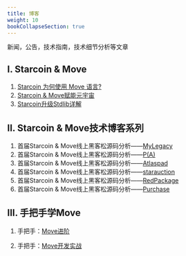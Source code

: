 ```yaml
---
title: 博客
weight: 10
bookCollapseSection: true
---
```


新闻，公告，技术指南，技术细节分析等文章

<!--more-->

## I. Starcoin & Move

1. [Starcoin 为何使用 Move 语言?](https://starcoin.org/zh/developer/blog/starcoin_move_resource)
2. [Starcoin & Move赋能元宇宙](https://starcoin.org/zh/developer/blog/starcoin_metaverse)
3. [Starcoin升级Stdlib详解](https://starcoin.org/zh/developer/blog/starcoin_stdlib_upgrade)



## II. Starcoin & Move技术博客系列

1. 首届Starcoin & Move线上黑客松源码分析——[MyLegacy](https://starcoin.org/zh/developer/blog/move%E9%BB%91%E5%AE%A2%E6%9D%BE_mylegacy%E6%BA%90%E7%A0%81%E5%88%86%E6%9E%90/)
2. 首届Starcoin & Move线上黑客松源码分析——[P(A)](https://starcoin.org/zh/developer/blog/move%E9%BB%91%E5%AE%A2%E6%9D%BE_pa%E6%BA%90%E7%A0%81%E5%88%86%E6%9E%90/)
3. 首届Starcoin & Move线上黑客松源码分析——[Atlaspad](https://starcoin.org/zh/developer/blog/move_ido_atlaspad/)
4. 首届Starcoin & Move线上黑客松源码分析——[starauction](https://starcoin.org/zh/developer/blog/move_starauction/)
5. 首届Starcoin & Move线上黑客松源码分析——[RedPackage](https://starcoin.org/zh/developer/blog/move_redpackage/)
6. 首届Starcoin & Move线上黑客松源码分析——[Purchase](https://starcoin.org/zh/developer/blog/move_purchase/)



## III. 手把手学Move

1. 手把手：[Move进阶](https://starcoin.org/zh/developer/blog/move_advanced_tutorial/)

2. 手把手：[Move开发实战](https://starcoin.org/zh/developer/blog/move_development/)

